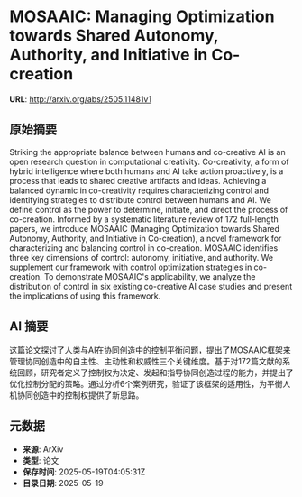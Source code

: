 # MOSAAIC: Managing Optimization towards Shared Autonomy, Authority, and Initiative in Co-creation

**URL**: http://arxiv.org/abs/2505.11481v1

## 原始摘要

Striking the appropriate balance between humans and co-creative AI is an open
research question in computational creativity. Co-creativity, a form of hybrid
intelligence where both humans and AI take action proactively, is a process
that leads to shared creative artifacts and ideas. Achieving a balanced dynamic
in co-creativity requires characterizing control and identifying strategies to
distribute control between humans and AI. We define control as the power to
determine, initiate, and direct the process of co-creation. Informed by a
systematic literature review of 172 full-length papers, we introduce MOSAAIC
(Managing Optimization towards Shared Autonomy, Authority, and Initiative in
Co-creation), a novel framework for characterizing and balancing control in
co-creation. MOSAAIC identifies three key dimensions of control: autonomy,
initiative, and authority. We supplement our framework with control
optimization strategies in co-creation. To demonstrate MOSAAIC's applicability,
we analyze the distribution of control in six existing co-creative AI case
studies and present the implications of using this framework.


## AI 摘要

这篇论文探讨了人类与AI在协同创造中的控制平衡问题，提出了MOSAAIC框架来管理协同创造中的自主性、主动性和权威性三个关键维度。基于对172篇文献的系统回顾，研究者定义了控制权为决定、发起和指导协同创造过程的能力，并提出了优化控制分配的策略。通过分析6个案例研究，验证了该框架的适用性，为平衡人机协同创造中的控制权提供了新思路。

## 元数据

- **来源**: ArXiv
- **类型**: 论文
- **保存时间**: 2025-05-19T04:05:31Z
- **目录日期**: 2025-05-19
